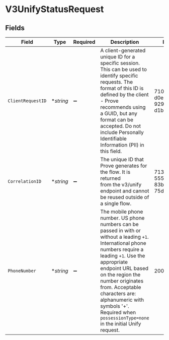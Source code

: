 # V3UnifyStatusRequest


## Fields

| Field                                                                                                                                                                                                                                                                                                                                                       | Type                                                                                                                                                                                                                                                                                                                                                        | Required                                                                                                                                                                                                                                                                                                                                                    | Description                                                                                                                                                                                                                                                                                                                                                 | Example                                                                                                                                                                                                                                                                                                                                                     |
| ----------------------------------------------------------------------------------------------------------------------------------------------------------------------------------------------------------------------------------------------------------------------------------------------------------------------------------------------------------- | ----------------------------------------------------------------------------------------------------------------------------------------------------------------------------------------------------------------------------------------------------------------------------------------------------------------------------------------------------------- | ----------------------------------------------------------------------------------------------------------------------------------------------------------------------------------------------------------------------------------------------------------------------------------------------------------------------------------------------------------- | ----------------------------------------------------------------------------------------------------------------------------------------------------------------------------------------------------------------------------------------------------------------------------------------------------------------------------------------------------------- | ----------------------------------------------------------------------------------------------------------------------------------------------------------------------------------------------------------------------------------------------------------------------------------------------------------------------------------------------------------- |
| `ClientRequestID`                                                                                                                                                                                                                                                                                                                                           | **string*                                                                                                                                                                                                                                                                                                                                                   | :heavy_minus_sign:                                                                                                                                                                                                                                                                                                                                          | A client-generated unique ID for a specific session. This can be used to identify specific requests. The format of this ID is defined by the client - Prove recommends using a GUID, but any format can be accepted. Do not include Personally Identifiable Information (PII) in this field.                                                                | 71010d88-d0e7-4a24-9297-d1be6fefde81                                                                                                                                                                                                                                                                                                                        |
| `CorrelationID`                                                                                                                                                                                                                                                                                                                                             | **string*                                                                                                                                                                                                                                                                                                                                                   | :heavy_minus_sign:                                                                                                                                                                                                                                                                                                                                          | The unique ID that Prove generates for the flow. It is returned<br/>from the v3/unify endpoint and cannot be reused outside of a single flow.                                                                                                                                                                                                               | 713189b8-5555-4b08-83ba-75d08780aebd                                                                                                                                                                                                                                                                                                                        |
| `PhoneNumber`                                                                                                                                                                                                                                                                                                                                               | **string*                                                                                                                                                                                                                                                                                                                                                   | :heavy_minus_sign:                                                                                                                                                                                                                                                                                                                                          | The mobile phone number. US phone numbers can be passed in with or without a leading `+1`. International phone numbers require a leading `+1`. Use the appropriate endpoint URL based on the region the number originates from. Acceptable characters are: alphanumeric with symbols '+'. Required when `possessionType=none` in the initial Unify request. | 2001004011                                                                                                                                                                                                                                                                                                                                                  |